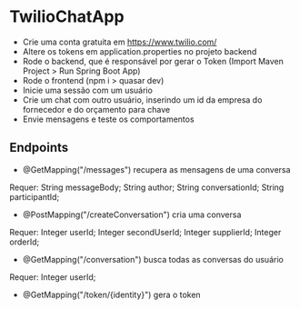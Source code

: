 # TwilioChatApp

- Crie uma conta gratuita em https://www.twilio.com/
- Altere os tokens em application.properties no projeto backend
- Rode o backend, que é responsável por gerar o Token (Import Maven Project > Run Spring Boot App)
- Rode o frontend (npm i > quasar dev)
- Inicie uma sessão com um usuário
- Crie um chat com outro usuário, inserindo um id da empresa do fornecedor e do orçamento para chave
- Envie mensagens e teste os comportamentos 

## Endpoints

- @GetMapping("/messages") recupera as mensagens de uma conversa

Requer:
	 String messageBody;
	 String author;
	 String conversationId;	
	 String participantId;
	
- @PostMapping("/createConversation") cria uma conversa
 
Requer:
	 Integer userId;
	 Integer secondUserId;
	 Integer supplierId;
	 Integer orderId;
   
- @GetMapping("/conversation") busca todas as conversas do usuário

Requer:
	 Integer userId;
	
- @GetMapping("/token/{identity}") gera o token

